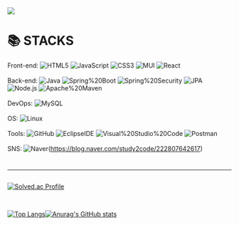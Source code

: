<img src="https://capsule-render.vercel.app/api?type=slice&amp;color=auto&amp;height=200&amp;text=WelCome&amp;fontAlign=70&amp;rotate=13&amp;fontAlignY=25&amp;desc=Uno0306's%20Github&amp;descAlign=70.&amp;descAlignY=44" style="max-width: 100%;">


# 📚 STACKS

Front-end: 
![HTML5](https://img.shields.io/badge/HTML5-E34F26.svg?&style=flat&logo=HTML5&logoColor=white)
![JavaScript](https://img.shields.io/badge/JavaScript-F7DF1E.svg?&style=flat&logo=JavaScript&logoColor=white)
![CSS3](https://img.shields.io/badge/CSS-1572B6.svg?&style=flat&logo=CSS3&logoColor=white)
![MUI](https://img.shields.io/badge/MUI-007FFF.svg?&style=flat&logo=MUI&logoColor=white)
<span> </span>
![React](https://img.shields.io/badge/React-61DAFB.svg?&style=flat&logo=React&logoColor=white)
<br>
<br>
Back-end: 
![Java](https://img.shields.io/badge/Java-A5915F.svg?&style=flat&logo=CoffeeScript&logoColor=white)
![Spring%20Boot](https://img.shields.io/badge/Spring%20Boot-6DB33F.svg?&style=flat&logo=Spring%20Boot&logoColor=white)
![Spring%20Security](https://img.shields.io/badge/Spring%20Security-6DB33F.svg?&style=flat&logo=Spring%20Security&logoColor=white)
![JPA](https://img.shields.io/badge/JPA-000000.svg?&style=flat)
![Node.js](https://img.shields.io/badge/Node.js-339933.svg?&style=flat&logo=Node.js&logoColor=white)
![Apache%20Maven](https://img.shields.io/badge/Apache%20Maven-C71A36.svg?&style=flat&logo=Apache%20Maven&logoColor=white)
<br>
<br>
DevOps: 
![MySQL](https://img.shields.io/badge/MySQL-4479A1.svg?&style=flat&logo=MySQL&logoColor=white)
<br>
<br>
OS: 
![Linux](https://img.shields.io/badge/Linux-FCC624.svg?&style=flat&logo=Linux&logoColor=white)
<br>
<br>
Tools: 
![GitHub](https://img.shields.io/badge/GitHub-181717.svg?&style=flat&logo=GitHub&logoColor=white)
![EclipseIDE](https://img.shields.io/badge/Eclipse%20IDE-2C2255.svg?&style=flat&logo=EclipseIDE&logoColor=white)
![Visual%20Studio%20Code](https://img.shields.io/badge/Visual%20Studio%20Code-007ACC.svg?&style=flat&logo=Visual%20Studio%20Code&logoColor=white)
![Postman](https://img.shields.io/badge/Postman-FF6C37.svg?&style=flat&logo=Postman&logoColor=white)
<br>
<br>
SNS: 
![Naver](https://img.shields.io/badge/Naver-03C75A.svg?&style=flat&logo=Naver&logoColor=white)(https://blog.naver.com/study2code/222807642617)

# <hr>



[![Solved.ac Profile](http://mazassumnida.wtf/api/v2/generate_badge?boj=zion6878)](https://solved.ac/zion6878/)

   
<br>


<div style="display: flex;">

[![Top Langs](https://github-readme-stats.vercel.app/api/top-langs/?username=Uno0306)](https://github.com/Uno0306/github-readme-stats)

[![Anurag's GitHub stats](https://github-readme-stats.vercel.app/api?username=Uno0306)](https://github.com/Uno0306/github-readme-stats)


</div>
